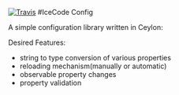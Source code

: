 [![Travis](https://travis-ci.org/marklester/icecode.config.svg?branch=master)](https://travis-ci.org/marklester/icecode.config) 
#IceCode Config

A simple configuration library written in Ceylon:

Desired Features:
 * string to type conversion of various properties
 * reloading mechanism(manually or automatic) 
 * observable property changes
 * property validation